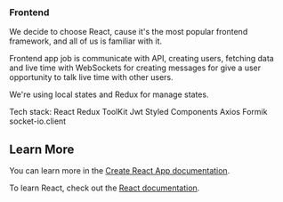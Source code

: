 ### Frontend

We decide to choose React, cause it's the most popular frontend framework, and all of us is familiar with it.

Frontend app job is communicate with API, creating users, fetching data and live time with WebSockets for creating messages for give a user opportunity to talk live time with other users.


We're using local states and Redux for manage states.

Tech stack:
React
Redux ToolKit
Jwt
Styled Components
Axios
Formik
socket-io.client


## Learn More

You can learn more in the [Create React App documentation](https://facebook.github.io/create-react-app/docs/getting-started).

To learn React, check out the [React documentation](https://reactjs.org/).
